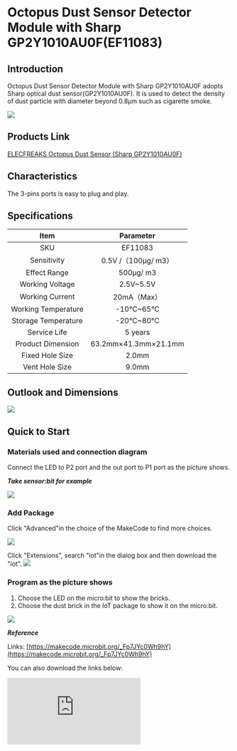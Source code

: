 # Octopus Dust Sensor Detector Module with Sharp GP2Y1010AU0F(EF11083)

## Introduction

Octopus Dust Sensor Detector Module with Sharp GP2Y1010AU0F adopts Sharp optical dust sensor(GP2Y1010AU0F). It is used to detect the density of  dust particle with diameter beyond 0.8μm such as cigarette smoke.



 ![](./images/Y1K9tuE.jpg)

## Products Link

[ELECFREAKS Octopus Dust Sensor (Sharp GP2Y1010AU0F)](https://shop.elecfreaks.com/products/elecfreaks-octopus-dust-sensor-sharp-gp2y1010au0f?_pos=1&_sid=8cb8f5458&_ss=r)

## Characteristics

The 3-pins ports is easy to plug and play.

## Specifications


Item | Parameter
:-: | :-:
SKU|EF11083
Sensitivity|0.5V /（100μg/ m3）
Effect Range|500μg/ m3
Working Voltage|2.5V~5.5V
Working Current|20mA（Max）
Working Temperature|-10℃~65℃
Storage Temperature|-20℃~80℃
Service Life|5 years
Product Dimension|63.2mm×41.3mm×21.1mm
Fixed Hole Size|2.0mm
Vent Hole Size|9.0mm

## Outlook and Dimensions


 ![](./images/Vo0h74k.png)

## Quick to Start


### Materials used and connection diagram


 Connect the LED to P2 port and the out port to P1 port as the picture shows.

***Take sensor:bit for example***

 ![](./images/ugY3XVu.png)

### Add Package

Click "Advanced"in the choice of the MakeCode to find more choices.

![](./images/smtcNoB.png)

Click "Extensions", search "iot"in the dialog box and then download the "iot".
![](./images/GAN7O4X.png)


### Program as the picture shows
1. Choose the LED on the micro:bit to show the bricks.
2. Choose the dust brick in the IoT package to show it on the micro:bit.

 ![](./images/MF4stwK.png)

***Reference***

Links: [https://makecode.microbit.org/_Fp7JYc0Wh9hY](https://makecode.microbit.org/_Fp7JYc0Wh9hY)

You can also download the links below:


<div
    style={{
        position: 'relative',
        paddingBottom: '60%',
        overflow: 'hidden',
    }}
>
    <iframe
        src="https://makecode.microbit.org/_DdAU5d4kMJDh"
        frameborder="0"
        sandbox="allow-popups allow-forms allow-scripts allow-same-origin"
        style={{
            position: 'absolute',
            width: '100%',
            height: '100%',
        }}
    />
</div>


### Result
 The current value of the smoke level is showing on the micro:bit.

## Relevant Cases


## Technique Files
